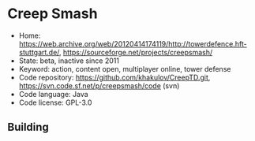 # Creep Smash

- Home: https://web.archive.org/web/20120414174119/http://towerdefence.hft-stuttgart.de/, https://sourceforge.net/projects/creepsmash/
- State: beta, inactive since 2011
- Keyword: action, content open, multiplayer online, tower defense
- Code repository: https://github.com/khakulov/CreepTD.git, https://svn.code.sf.net/p/creepsmash/code (svn)
- Code language: Java
- Code license: GPL-3.0

## Building
